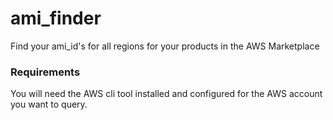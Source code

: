 # ami_finder
Find your ami_id's for all regions for your products in the AWS Marketplace

### Requirements ###
You will need the AWS cli tool installed and configured for the AWS account you want to query.  
